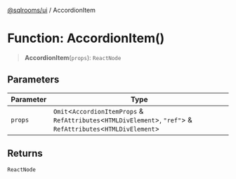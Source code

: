 [@sqlrooms/ui](../index.md) / AccordionItem

# Function: AccordionItem()

> **AccordionItem**(`props`): `ReactNode`

## Parameters

| Parameter | Type |
| ------ | ------ |
| `props` | `Omit`\<`AccordionItemProps` & `RefAttributes`\<`HTMLDivElement`\>, `"ref"`\> & `RefAttributes`\<`HTMLDivElement`\> |

## Returns

`ReactNode`

